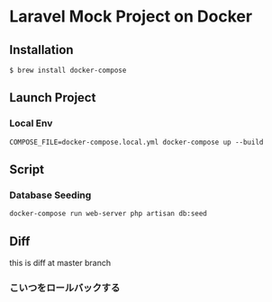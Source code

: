 # Laravel Mock Project on Docker

## Installation
```shell
$ brew install docker-compose
```  

## Launch Project
### Local Env
```shell
COMPOSE_FILE=docker-compose.local.yml docker-compose up --build
```

## Script
### Database Seeding
```shell
docker-compose run web-server php artisan db:seed
```

## Diff
this is diff at master branch

### こいつをロールバックする
